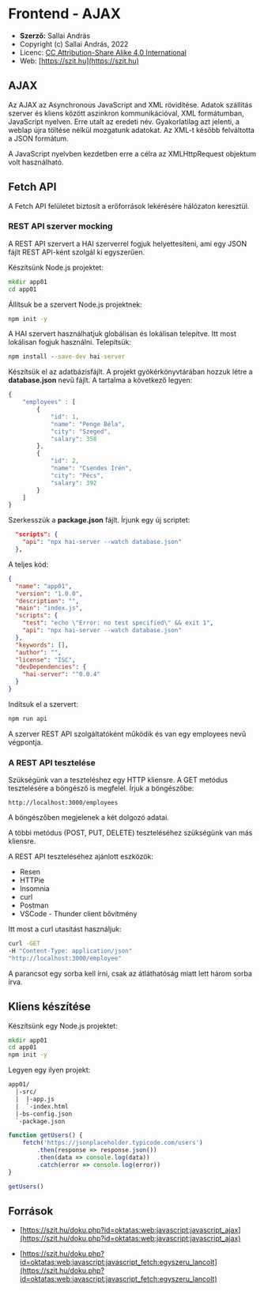 # Frontend - AJAX

* **Szerző:** Sallai András
* Copyright (c) Sallai András, 2022
* Licenc: [CC Attribution-Share Alike 4.0 International](https://creativecommons.org/licenses/by-sa/4.0/)
* Web: [https://szit.hu](https://szit.hu)

## AJAX

Az AJAX az Asynchronous JavaScript and XML  rövidítése. Adatok szállítás szerver és kliens között aszinkron kommunikációval, XML formátumban, JavaScript nyelven. Erre utalt az eredeti név. Gyakorlatilag azt jelenti, a weblap újra töltése nélkül mozgatunk adatokat. Az XML-t később felváltotta a JSON formátum.

A JavaScript nyelvben kezdetben erre a célra az XMLHttpRequest objektum volt használható.

## Fetch API

A Fetch API felületet biztosít a erőforrások lekérésére hálózaton keresztül.

### REST API szerver mocking

A REST API szervert a HAI szerverrel fogjuk helyettesíteni, ami egy JSON fájlt REST API-ként szolgál ki egyszerűen.

Készítsünk Node.js projektet:

```cmd
mkdir app01
cd app01
```

Állítsuk be a szervert Node.js projektnek:

```cmd
npm init -y
```

A HAI szervert használhatjuk globálisan és lokálisan telepítve. Itt most lokálisan fogjuk használni. Telepítsük:

```cmd
npm install --save-dev hai-server
```

Készítsük el az adatbázisfájlt. A projekt gyökérkönyvtárában hozzuk létre a **database.json** nevű fájlt. A tartalma a következő legyen:

```javascript
{
    "employees" : [
        {
            "id": 1,
            "name": "Penge Béla",
            "city": "Szeged",
            "salary": 358
        },
        {
            "id": 2,
            "name": "Csendes Irén",
            "city": "Pécs",
            "salary": 392
        }
    ]
}
```

Szerkesszük a **package.json** fájlt. Írjunk egy új scriptet:

```json
  "scripts": {
    "api": "npx hai-server --watch database.json"
  },
```

A teljes kód:

```json
{
  "name": "app01",
  "version": "1.0.0",
  "description": "",
  "main": "index.js",
  "scripts": {
    "test": "echo \"Error: no test specified\" && exit 1",
    "api": "npx hai-server --watch database.json"
  },
  "keywords": [],
  "author": "",
  "license": "ISC",
  "devDependencies": {
    "hai-server": "^0.0.4"
  }
}

```

Indítsuk el a szervert:

```cmd
npm run api
```

A szerver REST API szolgáltatóként működik és van egy employees nevű végpontja.

### A REST API tesztelése

Szükségünk van a teszteléshez egy HTTP kliensre. A GET metódus tesztelésére a böngésző is megfelel. Írjuk a böngészőbe:

```url
http://localhost:3000/employees
```

A böngészőben megjelenek a két dolgozó adatai.

A többi metódus (POST, PUT, DELETE) teszteléséhez szükségünk van más kliensre.

A REST API teszteléséhez ajánlott eszközök:

* Resen
* HTTPie
* Insomnia
* curl
* Postman
* VSCode - Thunder client bővítmény

Itt most a curl utasítást használjuk:

```cmd
curl -GET 
-H "Content-Type: application/json" 
"http://localhost:3000/employee"
```

A parancsot egy sorba kell írni, csak az átláthatóság miatt lett három sorba írva.

## Kliens készítése

Készítsünk egy Node.js projektet:

```cmd
mkdir app01
cd app01
npm init -y
```

Legyen egy ilyen projekt:

```txt
app01/
  |-src/
  |  |-app.js
  |  `-index.html
  |-bs-config.json
  `-package.json
```

```javascript
function getUsers() {
    fetch('https://jsonplaceholder.typicode.com/users')
        .then(response => response.json())
        .then(data => console.log(data))
        .catch(error => console.log(error)) 
}

getUsers()
```

## Források

* [https://szit.hu/doku.php?id=oktatas:web:javascript:javascript_ajax](https://szit.hu/doku.php?id=oktatas:web:javascript:javascript_ajax)

* [https://szit.hu/doku.php?id=oktatas:web:javascript:javascript_fetch:egyszeru_lancolt](https://szit.hu/doku.php?id=oktatas:web:javascript:javascript_fetch:egyszeru_lancolt)
